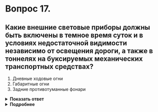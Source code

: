 # Вопрос 17.

## Какие внешние световые приборы должны быть включены в темное время суток и в условиях недостаточной видимости независимо от освещения дороги, а также в тоннелях на буксируемых механических транспортных средствах?

1. Дневные ходовые огни
2. Габаритные огни
3. Задние противотуманные фонари

<details>
<summary><b>Показать ответ</b></summary>
Правильный ответ: 2
</details>
<details>
<summary><b>Подробнее</b></summary>
В темное время суток и в условиях недостаточной видимости независимо от освещения дороги, а также в тоннелях на движущемся транспортном средстве должны быть включены следующие световые приборы - на прицепах и буксируемых механических транспортных средствах - габаритные огни.
(Пункт 19.1 ПДД)
</details>